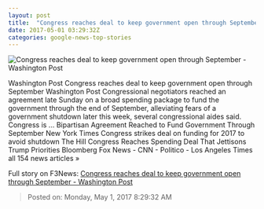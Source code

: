 ```yaml
---
layout: post
title:  "Congress reaches deal to keep government open through September - Washington Post"
date: 2017-05-01 03:29:32Z
categories: google-news-top-stories
---
```


![Congress reaches deal to keep government open through September - Washington Post](https://img.washingtonpost.com/rf/image_1484w/2010-2019/WashingtonPost/2017/05/01/National-Politics/Images/Trump_100_-_100_Photos_49690-f60d7.jpg)

Washington Post Congress reaches deal to keep government open through September Washington Post Congressional negotiators reached an agreement late Sunday on a broad spending package to fund the government through the end of September, alleviating fears of a government shutdown later this week, several congressional aides said. Congress is ... Bipartisan Agreement Reached to Fund Government Through September New York Times Congress strikes deal on funding for 2017 to avoid shutdown The Hill Congress Reaches Spending Deal That Jettisons Trump Priorities Bloomberg Fox News - CNN - Politico - Los Angeles Times all 154 news articles »


Full story on F3News: [Congress reaches deal to keep government open through September - Washington Post](http://www.f3nws.com/n/qnTCmB)

> Posted on: Monday, May 1, 2017 8:29:32 AM
